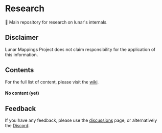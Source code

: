
# Research

🔬 Main repository for research on lunar's internals.




## Disclaimer

Lunar Mappings Project does not claim responsibility for the application of this information.


## Contents

For the full list of content, please visit the [wiki](https://github.com/Lunar-Mapping-Project/research/wiki).

#### No content (yet)


## Feedback

If you have any feedback, please use the [discussions](https://github.com/orgs/Lunar-Mapping-Project/discussions) page, or alternatively the [Discord]().

